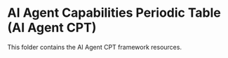 # AI Agent Capabilities Periodic Table (AI Agent CPT)

This folder contains the AI Agent CPT framework resources.
